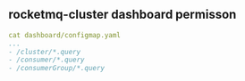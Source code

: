 ## rocketmq-cluster dashboard permisson

```yaml
cat dashboard/configmap.yaml
...
- /cluster/*.query
- /consumer/*.query
- /consumerGroup/*.query
```

